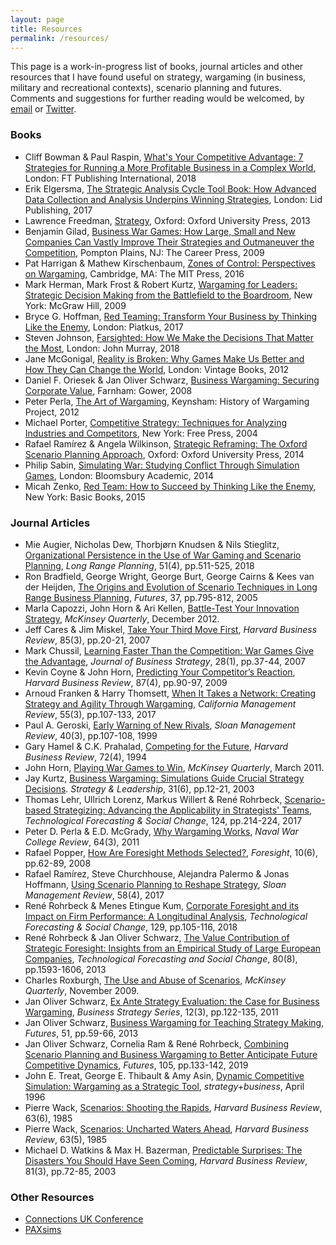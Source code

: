 ```yaml
---
layout: page
title: Resources
permalink: /resources/
---
```


This page is a work-in-progress list of books, journal articles and other resources that I have found useful on strategy, wargaming (in business, military and recreational contexts), scenario planning and futures. Comments and suggestions for further reading would be welcomed, by [email](mailto:contact@businesswargames.org) or [Twitter](https://twitter.com/buswargames). 

### Books

* Cliff Bowman & Paul Raspin, [What's Your Competitive Advantage: 7 Strategies for Running a More Profitable Business in a Complex World](https://amzn.to/2EQj1Rn), London: FT Publishing International, 2018
* Erik Elgersma, [The Strategic Analysis Cycle Tool Book: How Advanced Data Collection and Analysis Underpins Winning Strategies](https://amzn.to/2VvX5A9), London: Lid Publishing, 2017
* Lawrence Freedman, [Strategy](https://amzn.to/2C4quKL), Oxford: Oxford University Press, 2013
* Benjamin Gilad, [Business War Games: How Large, Small and New Companies Can Vastly Improve Their Strategies and Outmaneuver the Competition](https://amzn.to/2GRreXq), Pompton Plains, NJ: The Career Press, 2009
* Pat Harrigan & Mathew Kirschenbaum, [Zones of Control: Perspectives on Wargaming](https://amzn.to/2TbDB7p), Cambridge, MA: The MIT Press, 2016
* Mark Herman, Mark Frost & Robert Kurtz, [Wargaming for Leaders: Strategic Decision Making from the Battlefield to the Boardroom](https://amzn.to/2VBJsQh), New York: McGraw Hill, 2009
* Bryce G. Hoffman, [Red Teaming: Transform Your Business by Thinking Like the Enemy](https://amzn.to/2BZvWhV), London: Piatkus, 2017
* Steven Johnson, [Farsighted: How We Make the Decisions That Matter the Most](https://amzn.to/2Vq6DN8), London: John Murray, 2018
* Jane McGonigal, [Reality is Broken: Why Games Make Us Better and How They Can Change the World](https://amzn.to/2GVrqF4), London: Vintage Books, 2012
* Daniel F. Oriesek & Jan Oliver Schwarz, [Business Wargaming: Securing Corporate Value](https://amzn.to/2BZpVlm), Farnham: Gower, 2008
* Peter Perla, [The Art of Wargaming](https://amzn.to/2EINCjz), Keynsham: History of Wargaming Project, 2012
* Michael Porter, [Competitive Strategy: Techniques for Analyzing Industries and Competitors](https://amzn.to/2NG2xOc), New York: Free Press, 2004
* Rafael Ramírez & Angela Wilkinson, [Strategic Reframing: The Oxford Scenario Planning Approach](https://amzn.to/2T8W7xl), Oxford: Oxford University Press, 2014
* Philip Sabin, [Simulating War: Studying Conflict Through Simulation Games](https://amzn.to/2SCMAcL), London: Bloomsbury Academic, 2014
* Micah Zenko, [Red Team: How to Succeed by Thinking Like the Enemy](https://amzn.to/2BV6Twr), New York: Basic Books, 2015

### Journal Articles

* Mie Augier, Nicholas Dew, Thorbjørn Knudsen & Nils Stieglitz, [Organizational Persistence in the Use of War Gaming and Scenario Planning](https://www.sciencedirect.com/science/article/abs/pii/S0024630117305125), *Long Range Planning*, 51(4), pp.511-525, 2018
* Ron Bradfield, George Wright, George Burt, George Cairns & Kees van der Heijden, [The Origins and Evolution of Scenario Techniques in Long Range Business Planning](https://www.sciencedirect.com/science/article/pii/S0016328705000042), *Futures*, 37, pp.795-812, 2005
* Marla Capozzi, John Horn & Ari Kellen, [Battle-Test Your Innovation Strategy](https://www.mckinsey.com/business-functions/strategy-and-corporate-finance/our-insights/battle-test-your-innovation-strategy), *McKinsey Quarterly*, December 2012. 
* Jeff Cares & Jim Miskel, [Take Your Third Move First](https://hbr.org/2007/03/take-your-third-move-first), *Harvard Business Review*, 85(3), pp.20-21, 2007
* Mark Chussil, [Learning Faster Than the Competition: War Games Give the Advantage](https://www.emeraldinsight.com/doi/abs/10.1108/02756660710723198), *Journal of Business Strategy*, 28(1), pp.37-44, 2007
* Kevin Coyne & John Horn, [Predicting Your Competitor’s Reaction](https://hbr.org/2009/04/predicting-your-competitors-reaction), *Harvard Business Review*, 87(4), pp.90-97, 2009
* Arnoud Franken & Harry Thomsett, [When It Takes a Network: Creating Strategy and Agility Through Wargaming](https://journals.sagepub.com/doi/abs/10.1525/cmr.2013.55.3.107), *California Management Review*, 55(3), pp.107-133, 2017
* Paul A. Geroski, [Early Warning of New Rivals](https://sloanreview.mit.edu/article/early-warning-of-new-rivals/), *Sloan Management Review*, 40(3), pp.107-108, 1999
* Gary Hamel & C.K. Prahalad, [Competing for the Future](https://hbr.org/1994/07/competing-for-the-future), *Harvard Business Review*, 72(4), 1994
* John Horn, [Playing War Games to Win](https://www.mckinsey.com/business-functions/strategy-and-corporate-finance/our-insights/playing-war-games-to-win), *McKinsey Quarterly*, March 2011. 
* Jay Kurtz, [Business Wargaming: Simulations Guide Crucial Strategy Decisions](https://www.emeraldinsight.com/doi/abs/10.1108/10878570310505550). *Strategy & Leadership*, 31(6), pp.12-21, 2003
* Thomas Lehr, Ullrich Lorenz, Markus Willert & René Rohrbeck, [Scenario-based Strategizing: Advancing the Applicability in Strategists' Teams](https://www.sciencedirect.com/science/article/pii/S004016251730848X), *Technological Forecasting & Social Change*, 124, pp.214-224, 2017
* Peter D. Perla & E.D. McGrady, [Why Wargaming Works](https://digital-commons.usnwc.edu/cgi/viewcontent.cgi?article=1578&amp=&context=nwc-review), *Naval War College Review*, 64(3), 2011
* Rafael Popper, [How Are Foresight Methods Selected?](https://www.emeraldinsight.com/doi/abs/10.1108/14636680810918586), *Foresight*, 10(6), pp.62-89, 2008
* Rafael Ramírez, Steve Churchhouse, Alejandra Palermo & Jonas Hoffmann, [Using Scenario Planning to Reshape Strategy](https://sloanreview.mit.edu/article/using-scenario-planning-to-reshape-strategy/), *Sloan Management Review*, 58(4), 2017
* René Rohrbeck & Menes Etingue Kum, [Corporate Foresight and its Impact on Firm Performance: A Longitudinal Analysis](https://www.sciencedirect.com/science/article/pii/S0040162517302287), *Technological Forecasting & Social Change*, 129, pp.105-116, 2018
* René Rohrbeck & Jan Oliver Schwarz, [The Value Contribution of Strategic Foresight: Insights from an Empirical Study of Large European Companies](https://www.sciencedirect.com/science/article/pii/S004016251300005X), *Technological Forecasting and Social Change*, 80(8), pp.1593-1606, 2013
* Charles Roxburgh, [The Use and Abuse of Scenarios](https://www.mckinsey.com/business-functions/strategy-and-corporate-finance/our-insights/the-use-and-abuse-of-scenarios), *McKinsey Quarterly*, November 2009. 
* Jan Oliver Schwarz, [Ex Ante Strategy Evaluation: the Case for Business Wargaming](https://www.emeraldinsight.com/doi/abs/10.1108/17515631111130095), *Business Strategy Series*, 12(3), pp.122-135, 2011
* Jan Oliver Schwarz, [Business Wargaming for Teaching Strategy Making](https://www.sciencedirect.com/science/article/pii/S0016328713000864), *Futures*, 51, pp.59-66, 2013
* Jan Oliver Schwarz, Cornelia Ram & René Rohrbeck, [Combining Scenario Planning and Business Wargaming to Better Anticipate Future Competitive Dynamics](https://www.sciencedirect.com/science/article/pii/S0016328718300545), *Futures*, 105, pp.133-142, 2019
* John E. Treat, George E. Thibault & Amy Asin, [Dynamic Competitive Simulation: Wargaming as a Strategic Tool](https://www.strategy-business.com/article/15052?gko=4d4c8), *strategy+business*, April 1996 
* Pierre Wack, [Scenarios: Shooting the Rapids](https://hbr.org/1985/11/scenarios-shooting-the-rapids), *Harvard Business Review*, 63(6), 1985
* Pierre Wack, [Scenarios: Uncharted Waters Ahead](https://hbr.org/1985/09/scenarios-uncharted-waters-ahead), *Harvard Business Review*, 63(5), 1985
* Michael D. Watkins & Max H. Bazerman, [Predictable Surprises: The Disasters You Should Have Seen Coming](https://hbr.org/2003/04/predictable-surprises-the-disasters-you-should-have-seen-coming), *Harvard Business Review*, 81(3), pp.72-85, 2003
<!-- 
Rubel, R. C., 2006. The Epistemology of War Gaming. Naval War College Review, 59(2), pp. 108-128.
Scherpereel, C. M., 2003. The Impact of Business War Games: Quantifying Training Effectiveness. Developments in Business Simulation and Experiential Learning, Volume 30, pp. 69-82.
Scherpereel, C. M., 2005. Changing mental models: Business simulation exercises. Simulation Gaming, Volume 36, pp. 388-403.
Scherpereel, C. M., 2005. Decision Making in Business Simulation Design. Developments in Business Simulations and Experiential Learning, Volume 32, pp. 273-282
Development, Concepts and Doctrine Centre, 2017. Wargaming Handbook. Shrivenham: Ministry of Defence.
Franken, A., 2014. Wargaming in Business: Crossing the Chasm. London, Connections UK.
Green, K. C., 2005. Further evidence on game theory, simulated interaction, and unaided judgement for forecasting decisions in conflicts. International Journal of Forecasting, 21(3), pp. 463-472.
Perla, P. D., 2018. The Art and Science of Wargaming to Innovate and Educate in an Era of Strategic Competition. London, King's College London Wargaming Network.
Schwarz, J. O. & Rohrbeck, R., 2013. Introducing the Competitive Dimension to Corporate Foresight. Helsinki, ISPIM Conference.
Wharton School, 1999. Role Playing as a Forecasting Tool. [Online] 
Available at: http://knowledge.wharton.upenn.edu/article/role-playing-as-a-forecasting-tool/
[Accessed 10 July 2018].
-->
### Other Resources

* [Connections UK Conference](http://www.professionalwargaming.co.uk)
* [PAXsims](https://paxsims.wordpress.com)
